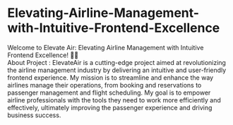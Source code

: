 # Elevating-Airline-Management-with-Intuitive-Frontend-Excellence
Welcome to Elevate Air: Elevating Airline Management with Intuitive Frontend Excellence! 🛫✨  
About Project : 
ElevateAir is a cutting-edge project aimed at revolutionizing the airline management industry by delivering an intuitive and user-friendly frontend experience.
My mission is to streamline and enhance the way airlines manage their operations, from booking and reservations to passenger management and flight scheduling.
My goal is to empower airline professionals with the tools they need to work more efficiently and effectively, ultimately improving the passenger experience and driving business success.
